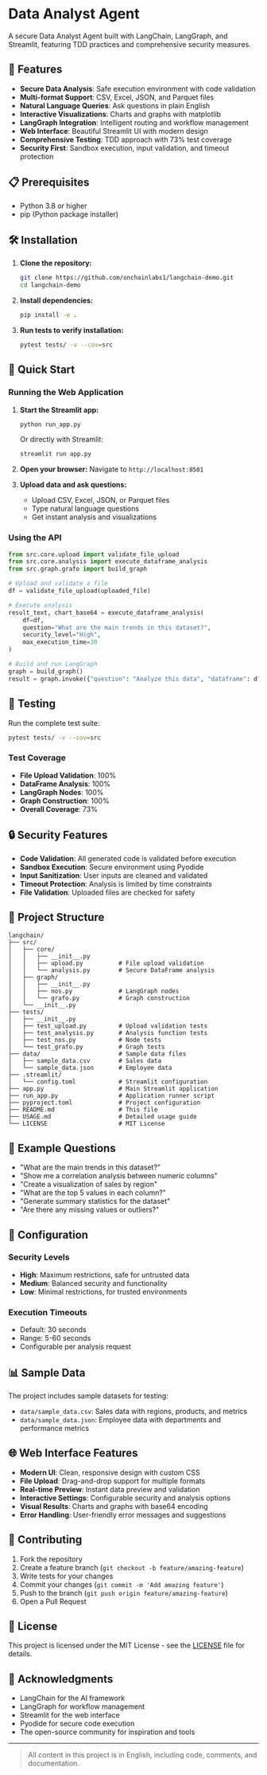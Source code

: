 # Data Analyst Agent

A secure Data Analyst Agent built with LangChain, LangGraph, and Streamlit, featuring TDD practices and comprehensive security measures.

## 🚀 Features

- **Secure Data Analysis**: Safe execution environment with code validation
- **Multi-format Support**: CSV, Excel, JSON, and Parquet files
- **Natural Language Queries**: Ask questions in plain English
- **Interactive Visualizations**: Charts and graphs with matplotlib
- **LangGraph Integration**: Intelligent routing and workflow management
- **Web Interface**: Beautiful Streamlit UI with modern design
- **Comprehensive Testing**: TDD approach with 73% test coverage
- **Security First**: Sandbox execution, input validation, and timeout protection

## 📋 Prerequisites

- Python 3.8 or higher
- pip (Python package installer)

## 🛠️ Installation

1. **Clone the repository:**
   ```bash
   git clone https://github.com/onchainlabs1/langchain-demo.git
   cd langchain-demo
   ```

2. **Install dependencies:**
   ```bash
   pip install -e .
   ```

3. **Run tests to verify installation:**
   ```bash
   pytest tests/ -v --cov=src
   ```

## 🚀 Quick Start

### Running the Web Application

1. **Start the Streamlit app:**
   ```bash
   python run_app.py
   ```
   
   Or directly with Streamlit:
   ```bash
   streamlit run app.py
   ```

2. **Open your browser:**
   Navigate to `http://localhost:8501`

3. **Upload data and ask questions:**
   - Upload CSV, Excel, JSON, or Parquet files
   - Type natural language questions
   - Get instant analysis and visualizations

### Using the API

```python
from src.core.upload import validate_file_upload
from src.core.analysis import execute_dataframe_analysis
from src.graph.grafo import build_graph

# Upload and validate a file
df = validate_file_upload(uploaded_file)

# Execute analysis
result_text, chart_base64 = execute_dataframe_analysis(
    df=df,
    question="What are the main trends in this dataset?",
    security_level="High",
    max_execution_time=30
)

# Build and run LangGraph
graph = build_graph()
result = graph.invoke({"question": "Analyze this data", "dataframe": df})
```

## 🧪 Testing

Run the complete test suite:
```bash
pytest tests/ -v --cov=src
```

### Test Coverage
- **File Upload Validation**: 100%
- **DataFrame Analysis**: 100%
- **LangGraph Nodes**: 100%
- **Graph Construction**: 100%
- **Overall Coverage**: 73%

## 🔒 Security Features

- **Code Validation**: All generated code is validated before execution
- **Sandbox Execution**: Secure environment using Pyodide
- **Input Sanitization**: User inputs are cleaned and validated
- **Timeout Protection**: Analysis is limited by time constraints
- **File Validation**: Uploaded files are checked for safety

## 📁 Project Structure

```
langchain/
├── src/
│   ├── core/
│   │   ├── __init__.py
│   │   ├── upload.py          # File upload validation
│   │   └── analysis.py        # Secure DataFrame analysis
│   ├── graph/
│   │   ├── __init__.py
│   │   ├── nos.py             # LangGraph nodes
│   │   └── grafo.py           # Graph construction
│   └── __init__.py
├── tests/
│   ├── __init__.py
│   ├── test_upload.py         # Upload validation tests
│   ├── test_analysis.py       # Analysis function tests
│   ├── test_nos.py            # Node tests
│   └── test_grafo.py          # Graph tests
├── data/                      # Sample data files
│   ├── sample_data.csv        # Sales data
│   └── sample_data.json       # Employee data
├── .streamlit/
│   └── config.toml            # Streamlit configuration
├── app.py                     # Main Streamlit application
├── run_app.py                 # Application runner script
├── pyproject.toml             # Project configuration
├── README.md                  # This file
├── USAGE.md                   # Detailed usage guide
└── LICENSE                    # MIT License
```

## 🎯 Example Questions

- "What are the main trends in this dataset?"
- "Show me a correlation analysis between numeric columns"
- "Create a visualization of sales by region"
- "What are the top 5 values in each column?"
- "Generate summary statistics for the dataset"
- "Are there any missing values or outliers?"

## 🔧 Configuration

### Security Levels

- **High**: Maximum restrictions, safe for untrusted data
- **Medium**: Balanced security and functionality
- **Low**: Minimal restrictions, for trusted environments

### Execution Timeouts

- Default: 30 seconds
- Range: 5-60 seconds
- Configurable per analysis request

## 📊 Sample Data

The project includes sample datasets for testing:

- `data/sample_data.csv`: Sales data with regions, products, and metrics
- `data/sample_data.json`: Employee data with departments and performance metrics

## 🌐 Web Interface Features

- **Modern UI**: Clean, responsive design with custom CSS
- **File Upload**: Drag-and-drop support for multiple formats
- **Real-time Preview**: Instant data preview and validation
- **Interactive Settings**: Configurable security and analysis options
- **Visual Results**: Charts and graphs with base64 encoding
- **Error Handling**: User-friendly error messages and suggestions

## 🤝 Contributing

1. Fork the repository
2. Create a feature branch (`git checkout -b feature/amazing-feature`)
3. Write tests for your changes
4. Commit your changes (`git commit -m 'Add amazing feature'`)
5. Push to the branch (`git push origin feature/amazing-feature`)
6. Open a Pull Request

## 📝 License

This project is licensed under the MIT License - see the [LICENSE](LICENSE) file for details.

## 🙏 Acknowledgments

- LangChain for the AI framework
- LangGraph for workflow management
- Streamlit for the web interface
- Pyodide for secure code execution
- The open-source community for inspiration and tools

---

> All content in this project is in English, including code, comments, and documentation.
